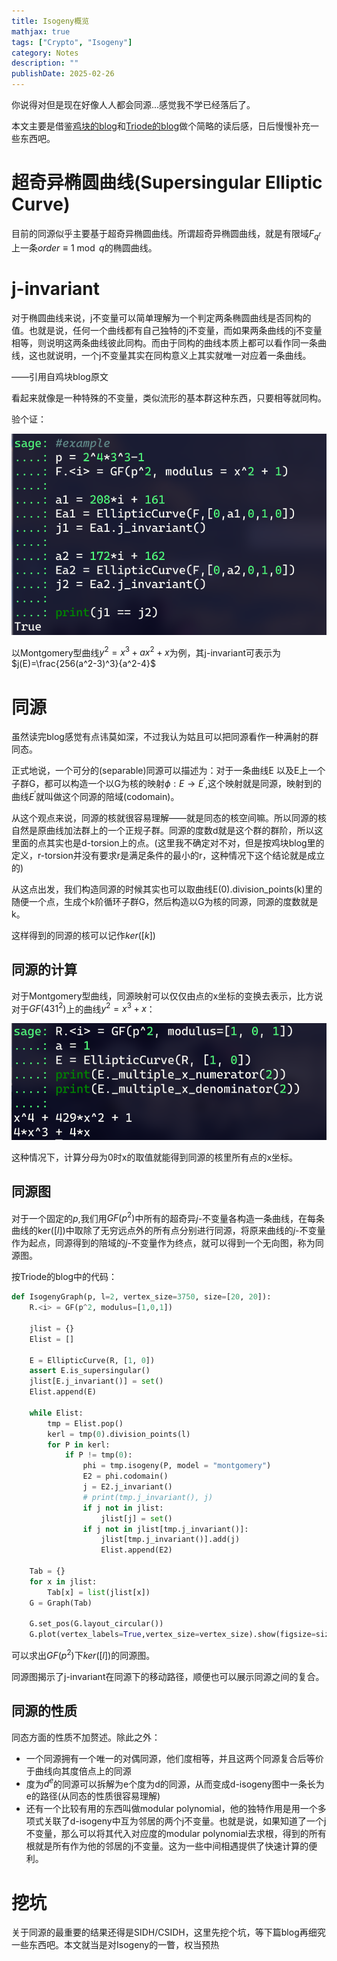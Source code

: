 ```yaml
---
title: Isogeny概览
mathjax: true
tags: ["Crypto", "Isogeny"]
category: Notes
description: ""
publishDate: 2025-02-26
---
```

你说得对但是现在好像人人都会同源...感觉我不学已经落后了。


本文主要是借鉴[鸡块的blog](https://tangcuxiaojikuai.xyz/post/e06139e7.html)和[Triode的blog](https://triodelzx.github.io/2025/02/26/%E5%90%8C%E6%BA%90%EF%BC%881%EF%BC%89%E2%80%94%E2%80%94SIDH/)做个简略的读后感，日后慢慢补充一些东西吧。

# 超奇异椭圆曲线(Supersingular Elliptic Curve)

目前的同源似乎主要基于超奇异椭圆曲线。所谓超奇异椭圆曲线，就是有限域$F_{q^r}$上一条$order\equiv{1}\bmod{q}$的椭圆曲线。

# j-invariant

对于椭圆曲线来说，j不变量可以简单理解为一个判定两条椭圆曲线是否同构的值。也就是说，任何一个曲线都有自己独特的j不变量，而如果两条曲线的j不变量相等，则说明这两条曲线彼此同构。而由于同构的曲线本质上都可以看作同一条曲线，这也就说明，一个j不变量其实在同构意义上其实就唯一对应着一条曲线。

——引用自鸡块blog原文

看起来就像是一种特殊的不变量，类似流形的基本群这种东西，只要相等就同构。

验个证：

![同构](./assets/image-15.png)

以Montgomery型曲线$y^2=x^3+ax^2+x$为例，其j-invariant可表示为$j(E)=\frac{256(a^2-3)^3}{a^2-4}$

# 同源

虽然读完blog感觉有点讳莫如深，不过我认为姑且可以把同源看作一种满射的群同态。

正式地说，一个可分的(separable)同源可以描述为：对于一条曲线E 以及E上一个子群G，都可以构造一个以G为核的映射$\phi:E\to E^{\prime}$,这个映射就是同源，映射到的曲线$E^{\prime}$就叫做这个同源的陪域(codomain)。

从这个观点来说，同源的核就很容易理解——就是同态的核空间嘛。所以同源的核自然是原曲线加法群上的一个正规子群。同源的度数d就是这个群的群阶，所以这里面的点其实也是d-torsion上的点。(这里我不确定对不对，但是按鸡块blog里的定义，r-torsion并没有要求r是满足条件的最小的r，这种情况下这个结论就是成立的)

从这点出发，我们构造同源的时候其实也可以取曲线E(0).division_points(k)里的随便一个点，生成个k阶循环子群G，然后构造以G为核的同源，同源的度数就是k。

这样得到的同源的核可以记作$ker([k])$

## 同源的计算

对于Montgomery型曲线，同源映射可以仅仅由点的x坐标的变换去表示，比方说对于$GF(431^2)$上的曲线$y^2=x^3+x$：

![x坐标的变换](./assets/image-16.png)

这种情况下，计算分母为0时x的取值就能得到同源的核里所有点的x坐标。

## 同源图

对于一个固定的$p$,我们用$GF(p^2)$中所有的超奇异$j$-不变量各构造一条曲线，在每条曲线的ker$( [ l] )$中取除了无穷远点外的所有点分别进行同源，将原来曲线的$j$-不变量作为起点，同源得到的陪域的$j$-不变量作为终点，就可以得到一个无向图，称为同源图。

按Triode的blog中的代码：
```python
def IsogenyGraph(p, l=2, vertex_size=3750, size=[20, 20]):
    R.<i> = GF(p^2, modulus=[1,0,1])

    jlist = {}
    Elist = []

    E = EllipticCurve(R, [1, 0])
    assert E.is_supersingular()
    jlist[E.j_invariant()] = set()
    Elist.append(E)

    while Elist:
        tmp = Elist.pop()
        kerl = tmp(0).division_points(l)
        for P in kerl:
            if P != tmp(0):
                phi = tmp.isogeny(P, model = "montgomery")
                E2 = phi.codomain()
                j = E2.j_invariant()
                # print(tmp.j_invariant(), j)
                if j not in jlist:
                    jlist[j] = set()
                if j not in jlist[tmp.j_invariant()]:
                    jlist[tmp.j_invariant()].add(j)
                    Elist.append(E2)

    Tab = {}
    for x in jlist:
        Tab[x] = list(jlist[x])
    G = Graph(Tab)

    G.set_pos(G.layout_circular())
    G.plot(vertex_labels=True,vertex_size=vertex_size).show(figsize=size)
```

可以求出$GF(p^2)$下$ker([l])$的同源图。

同源图揭示了j-invariant在同源下的移动路径，顺便也可以展示同源之间的复合。

## 同源的性质

同态方面的性质不加赘述。除此之外：

- 一个同源拥有一个唯一的对偶同源，他们度相等，并且这两个同源复合后等价于曲线向其度倍点上的同源
- 度为$d^e$的同源可以拆解为e个度为d的同源，从而变成d-isogeny图中一条长为e的路径(从同态的性质很容易理解)
- 还有一个比较有用的东西叫做modular polynomial，他的独特作用是用一个多项式关联了d-isogeny中互为邻居的两个j不变量。也就是说，如果知道了一个j不变量，那么可以将其代入对应度的modular polynomial去求根，得到的所有根就是所有作为他的邻居的j不变量。这为一些中间相遇提供了快速计算的便利。

# 挖坑

关于同源的最重要的结果还得是SIDH/CSIDH，这里先挖个坑，等下篇blog再细究一些东西吧。本文就当是对Isogeny的一瞥，权当预热